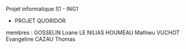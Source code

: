 Projet informatique S1 - ING1
- PROJET QUORIDOR

membres :
GOSSELIN Loane
LE NILIAS HOUMEAU Mathieu
VUCHOT Evangeline
CAZAU Thomas
